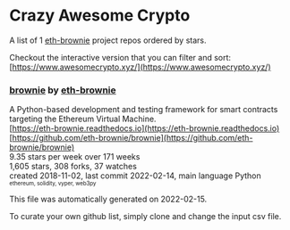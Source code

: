 # Crazy Awesome Crypto
A list of 1 [eth-brownie](https://github.com/eth-brownie) project repos ordered by stars.  

Checkout the interactive version that you can filter and sort: 
[https://www.awesomecrypto.xyz/](https://www.awesomecrypto.xyz/)  


### [brownie](https://github.com/eth-brownie/brownie) by [eth-brownie](https://github.com/eth-brownie)  
A Python-based development and testing framework for smart contracts targeting the Ethereum Virtual Machine.  
[https://eth-brownie.readthedocs.io](https://eth-brownie.readthedocs.io)  
[https://github.com/eth-brownie/brownie](https://github.com/eth-brownie/brownie)  
9.35 stars per week over 171 weeks  
1,605 stars, 308 forks, 37 watches  
created 2018-11-02, last commit 2022-02-14, main language Python  
<sub><sup>ethereum, solidity, vyper, web3py</sup></sub>


This file was automatically generated on 2022-02-15.  

To curate your own github list, simply clone and change the input csv file.  